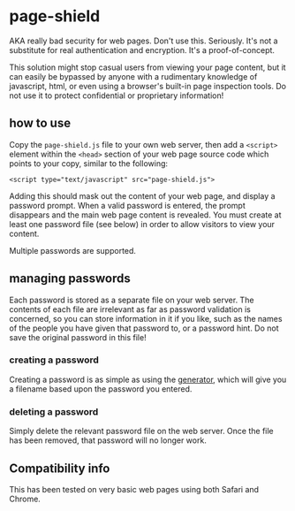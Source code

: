 # page-shield
AKA really bad security for web pages. Don't use this. Seriously. It's not a substitute for real authentication and encryption. It's a proof-of-concept.

This solution might stop casual users from viewing your page content, but it can easily be bypassed by anyone with a rudimentary knowledge of javascript, html, or even using a browser's built-in page inspection tools. Do not use it to protect confidential or proprietary information!

## how to use
Copy the `page-shield.js` file to your own web server, then add a `<script>` element within the `<head>` section of your web page source code which points to your copy, similar to the following:

```
<script type="text/javascript" src="page-shield.js">
```

Adding this should mask out the content of your web page, and display a password prompt. When a valid password is entered, the prompt disappears and the main web page content is revealed. You must create at least one password file (see below) in order to allow visitors to view your content.

Multiple passwords are supported.

## managing passwords
Each password is stored as a separate file on your web server. The contents of each file are irrelevant as far as password validation is concerned, so you can store information in it if you like, such as the names of the people you have given that password to, or a password hint. Do not save the original password in this file!

### creating a password
Creating a password is as simple as using the [generator](http://technickle.github.io/page-shield/generate-hash.html), which will give you a filename based upon the password you entered.

### deleting a password
Simply delete the relevant password file on the web server. Once the file has been removed, that password will no longer work.

## Compatibility info
This has been tested on very basic web pages using both Safari and Chrome.

